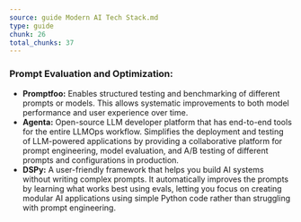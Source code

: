 ```yaml
---
source: guide Modern AI Tech Stack.md
type: guide
chunk: 26
total_chunks: 37
---
```


### Prompt Evaluation and Optimization:

* **Promptfoo:** Enables structured testing and benchmarking of different prompts or models. This allows systematic improvements to both model performance and user experience over time.
* **Agenta:** Open-source LLM developer platform that has end-to-end tools for the entire LLMOps workflow. Simplifies the deployment and testing of LLM-powered applications by providing a collaborative platform for prompt engineering, model evaluation, and A/B testing of different prompts and configurations in production.
* **DSPy:** A user-friendly framework that helps you build AI systems without writing complex prompts. It automatically improves the prompts by learning what works best using evals, letting you focus on creating modular AI applications using simple Python code rather than struggling with prompt engineering.